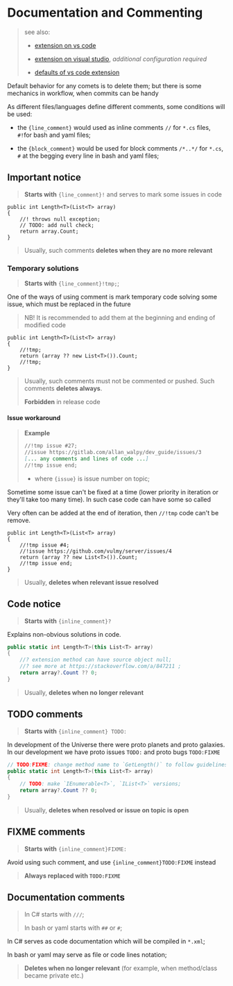 # Documentation and Commenting

> see also:
>
> - [extension on vs code](https://marketplace.visualstudio.com/items?itemName=aaron-bond.better-comments)
>
> - [extension on visual studio](https://marketplace.visualstudio.com/items?itemName=OmarRwemi.BetterComments),
> *additional configuration required*
>
> - [defaults of vs code extension](https://github.com/aaron-bond/better-comments#configuration)

Default behavior for any comets is to delete them;
but there is some mechanics in workflow,
when commits can be handy

As different files/languages define different comments, some conditions will be used:

- the `{line_comment}` would used as inline comments
  `//` for `*.cs` files, `#!`for bash and yaml files;

- the `{block_comment}` would be used for block comments
  `/*..*/` for `*.cs`, `#` at the begging every line in bash and yaml files;

## Important notice

> **Starts with** `{line_comment}!` and serves to mark some issues in code

```sharp
public int Length<T>(List<T> array)
{
    //! throws null exception;
    // TODO: add null check;
    return array.Count;
}
```

> Usually, such comments **deletes when they are no more relevant**

### Temporary solutions

> **Starts with** `{line_comment}!tmp;`;

One of the ways of using comment is mark temporary code solving some
issue, which must be replaced in the future

> NB! It is recommended to add them at the beginning and
> ending of modified code

```sharp
public int Length<T>(List<T> array)
{
    //!tmp;
    return (array ?? new List<T>()).Count;
    //!tmp;
}
```

> Usually, such comments must not be commented or pushed.
> Such comments **deletes always**.
>
> **Forbidden** in release code

#### Issue workaround

> **Example**
>
> ```markdown
> //!tmp issue #27;
> //issue https://gitlab.com/allan_walpy/dev_guide/issues/3
> [... any comments and lines of code ...]
> //!tmp issue end;
> ```
>
> - where `{issue}` is issue number on topic;

Sometime some issue can't be fixed at a time
(lower priority in iteration or they'll take too many time).
In such case code can have some so called

Very often can be added at the end of iteration, then `//!tmp` code can't be remove.

```sharp
public int Length<T>(List<T> array)
{
    //!tmp issue #4;
    //!issue https://github.com/vulmy/server/issues/4
    return (array ?? new List<T>()).Count;
    //!tmp issue end;
}
```

> Usually, **deletes when relevant issue resolved**

## Code notice

> **Starts with** `{inline_comment}?`

Explains non-obvious solutions in code.

```csharp
public static int Length<T>(this List<T> array)
{
    //? extension method can have source object null;
    //? see more at https://stackoverflow.com/a/847211 ;
    return array?.Count ?? 0;
}
```

> Usually, **deletes when no longer relevant**

## TODO comments

> **Starts with** `{inline_comment} TODO:`

In development of the Universe there were proto planets and proto galaxies.
In our development we have proto issues `TODO:` and proto bugs `TODO:FIXME`

```csharp
// TODO:FIXME: change method name to `GetLength()` to follow guidelines;
public static int Length<T>(this List<T> array)
{
    // TODO: make `IEnumerable<T>`, `IList<T>` versions;
    return array?.Count ?? 0;
}
```

> Usually, **deletes when resolved or issue on topic is open**

## FIXME comments

> **Starts with** `{inline_comment}FIXME:`

Avoid using such comment, and use `{inline_comment}TODO:FIXME` instead

> **Always replaced with `TODO:FIXME`**

## Documentation comments

> In C# starts with `///`;
>
> In bash or yaml starts with `##` or `#`;

In C# serves as code documentation which will be compiled in `*.xml`;

In bash or yaml may serve as file or code lines notation;

> **Deletes when no longer relevant**
> (for example, when method/class became private etc.)
